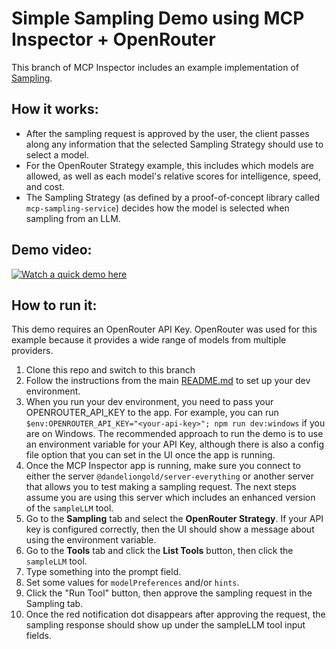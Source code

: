 # Simple Sampling Demo using MCP Inspector + OpenRouter

This branch of MCP Inspector includes an example implementation of [Sampling](https://modelcontextprotocol.io/docs/concepts/sampling).

## How it works:

- After the sampling request is approved by the user, the client passes along any information that the selected Sampling Strategy should use to select a model.
- For the OpenRouter Strategy example, this includes which models are allowed, as well as each model's relative scores for intelligence, speed, and cost.
- The Sampling Strategy (as defined by a proof-of-concept library called `mcp-sampling-service`) decides how the model is selected when sampling from an LLM.

## Demo video:

[![Watch a quick demo here](https://img.youtube.com/vi/FK7OcDCm6Lg/0.jpg)](https://www.youtube.com/watch?v=FK7OcDCm6Lg)

## How to run it:

This demo requires an OpenRouter API Key.  OpenRouter was used for this example because it provides a wide range of models from multiple providers.

1. Clone this repo and switch to this branch
2. Follow the instructions from the main [README.md](README.md) to set up your dev environment.
3. When you run your dev environment, you need to pass your OPENROUTER_API_KEY to the app.  For example, you can run `$env:OPENROUTER_API_KEY="<your-api-key>"; npm run dev:windows` if you are on Windows.  The recommended approach to run the demo is to use an environment variable for your API Key, although there is also a config file option that you can set in the UI once the app is running.
4. Once the MCP Inspector app is running, make sure you connect to either the server `@dandeliongold/server-everything` or another server that allows you to test making a sampling request.  The next steps assume you are using this server which includes an enhanced version of the `sampleLLM` tool.
5. Go to the **Sampling** tab and select the **OpenRouter Strategy**. If your API key is configured correctly, then the UI should show a message about using the environment variable.
6. Go to the **Tools** tab and click the **List Tools** button, then click the `sampleLLM` tool.
7. Type something into the prompt field.
8. Set some values for `modelPreferences` and/or `hints`.
9. Click the "Run Tool" button, then approve the sampling request in the Sampling tab.
10. Once the red notification dot disappears after approving the request, the sampling response should show up under the sampleLLM tool input fields.